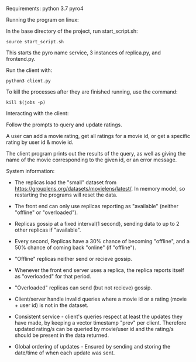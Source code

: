 Requirements:
python 3.7
pyro4

Running the program on linux:

In the base directory of the project, run start_script.sh:

    source start_script.sh

This starts the pyro name service, 3 instances of replica.py, and frontend.py.


Run the client with:

    python3 client.py

To kill the processes after they are finished running, use the command:

    kill $(jobs -p)

Interacting with the client:

Follow the prompts to query and update ratings.

A user can add a movie rating, get all ratings for a movie id, or get a specific rating by user id & movie id.

The client program prints out the results of the query, as well as giving
the name of the movie corresponding to the given id, or an error message.


System information:
- The replicas load the "small" dataset from https://grouplens.org/datasets/movielens/latest/.
In memory model, so restarting the programs will reset the data.

- The front end can only use replicas reporting as "available" (neither "offline" or "overloaded").

- Replicas gossip at a fixed interval(1 second), sending data to up to 2 other replicas if "available".

- Every second, Replicas have a 30% chance of becoming "offline", and a 50% chance of coming back "online" (if "offline").

- "Offline" replicas neither send or recieve gossip.

- Whenever the front end server uses a replica, the replica reports itself as "overloaded" for that period.

- "Overloaded" replicas can send (but not recieve) gossip.

- Client/server handle invalid queries where a movie id or a rating (movie + user id) is not in the dataset.

- Consistent service - client's queries respect at least the updates they have made,
 by keeping a vector timestamp "prev" per client. Therefore updated rating/s can be queried by movie/user id
 and the rating/s should be present in the data returned.

 - Global ordering of updates - Ensured by sending and storing the date/time of when each update was sent.
